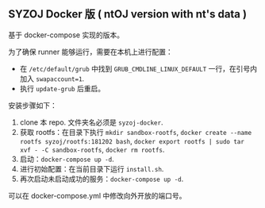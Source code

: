 SYZOJ Docker 版 ( ntOJ version with nt's data )
---
基于 docker-compose 实现的版本。

为了确保 runner 能够运行，需要在本机上进行配置：
* 在 `/etc/default/grub` 中找到 `GRUB_CMDLINE_LINUX_DEFAULT` 一行，在引号内加入 `swapaccount=1`.
* 执行 `update-grub` 后重启。

安装步骤如下：
1. clone 本 repo. 文件夹名必须是 `syzoj-docker`.
2. 获取 rootfs：在目录下执行 `mkdir sandbox-rootfs`, `docker create --name rootfs syzoj/rootfs:181202 bash`, `docker export rootfs | sudo tar xvf - -C sandbox-rootfs`, `docker rm rootfs`.
3. 启动：`docker-compose up -d`.
4. 进行初始配置：在当前目录下运行 `install.sh`.
5. 再次启动未启动成功的服务：`docker-compose up -d`.

可以在 docker-compose.yml 中修改向外开放的端口号。 
